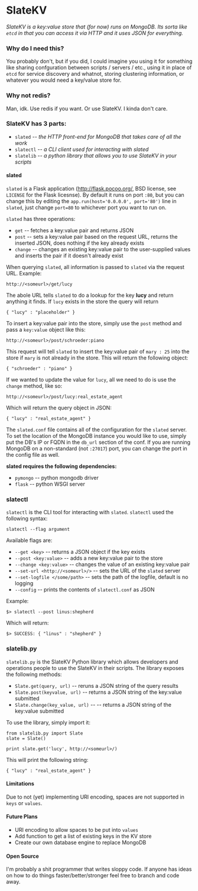 # SlateKV
*SlateKV is a key:value store that (for now) runs on MongoDB. Its sorta like `etcd` in that you can access it via HTTP and it uses JSON for everything.*

### Why do I need this?
You probably don't, but if you did, I could imagine you using it for something like sharing confguration between scripts / servers / etc., using it in place of `etcd` for service discovery and whatnot, storing clustering information, or whatever you would need a key/value store for.

### Why not redis?
Man, idk. Use redis if you want. Or use SlateKV. I kinda don't care.

### SlateKV has 3 parts:
* `slated` -- *the HTTP front-end for MongoDB that takes care of all the work*
* `slatectl` -- *a CLI client used for interacting with slated*
* `slatelib` -- *a python library that allows you to use SlateKV in your scripts*

#### slated
`slated` is a Flask application (http://flask.pocoo.org/, BSD license, see `LICENSE` for the Flask licesnse). By default it runs on port `:80`, but you can change this by editing the `app.run(host='0.0.0.0', port='80')` line in `slated`, just change `port=80` to whichever port you want to run on.

`slated` has three operations:
* `get` -- fetches a key:value pair and returns JSON
* `post` -- sets a key:value pair based on the request URL, returns the inserted JSON, does nothing if the key already exists
* `change` -- changes an existing key:value pair to the user-supplied values and inserts the pair if it doesn't already exist

When querying `slated`, all information is passed to `slated` via the request URL. Example:
```
http://<someurl>/get/lucy
```
The abole URL tells `slated` to do a lookup for the key **lucy** and return anything it finds. If `lucy` exists in the store the query will return
```
{ "lucy" : "placeholder" }
```
To insert a key:value pair into the store, simply use the `post` method and pass a `key:value` object like this:

```
http://<someurl>/post/schroeder:piano
```
This request will tell `slated` to insert the key:value pair of `mary : 25` into the store if `mary` is not already in the store. This will return the following object:
```
{ "schroeder" : "piano" }
```
If we wanted to update the value for `lucy`, all we need to do is use the `change` method, like so:
```
http://<someurl>/post/lucy:real_estate_agent
```
Which will return the query object in JSON:
```
{ "lucy" : "real_estate_agent" }
```

The `slated.conf` file contains all of the configuration for the `slated` server. To set the location of the MongoDB instance you would like to use, simply put the DB's IP or FQDN in the `db_url` section of the conf. If you are running MongoDB on a non-standard (not `:27017`) port, you can change the port in the config file as well.

**slated requires the following dependencies:**
* `pymongo` -- python mongodb driver
* `flask` -- python WSGI server

### slatectl
`slatectl` is the CLI tool for interacting with `slated`. `slatectl` used the following syntax:
```
slatectl --flag argument
```
Available flags are:
* `--get <key>` -- returns a JSON object if the key exists
* `--post <key:value>` -- adds a new key:value pair to the store
* `--change <key:value>` -- changes the value of an existing key:value pair
* `--set-url <http://<someurl>/>` -- sets the URL of the `slated` server
* `--set-logfile </some/path>` -- sets the path of the logfile, default is no logging
* `--config` -- prints the contents of `slatectl.conf` as JSON

Example:
```
$> slatectl --post linus:shepherd
```
Which will return:
```
$> SUCCESS: { "linus" : "shepherd" }
```

### slatelib.py
`slatelib.py` is the SlateKV Python library which allows developers and operations people to use the SlateKV in their scripts. The library exposes the following methods:
* `Slate.get(query, url)` -- reruns a JSON string of the query results
* `Slate.post(keyvalue, url)` -- returns a JSON string of the key:value submitted
* `Slate.change(key_value, url)` -- -- returns a JSON string of the key:value submitted

To use the library, simply import it:

```
from slatelib.py import Slate
slate = Slate()

print slate.get('lucy', http://<someurl>/)
```
This will print the following string:
```
{ "lucy" : "real_estate_agent" }
```

#### Limitations
Due to not (yet) implementing URI encoding, spaces are not supported in `keys` or `values`.

#### Future Plans
* URI encoding to allow spaces to be put into `values`
* Add function to get a list of existing keys in the KV store
* Create our own database engine to replace MongoDB

#### Open Source
I'm probably a shit programmer that writes sloppy code. If anyone has ideas on how to do things faster/better/stronger feel free to branch and code away.
